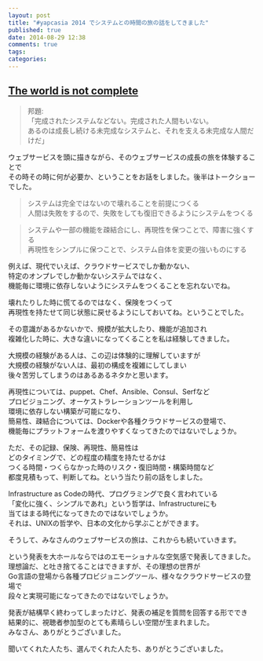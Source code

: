 ```yaml
---
layout: post
title: "#yapcasia 2014 でシステムとの時間の旅の話をしてきました"
published: true
date: 2014-08-29 12:38
comments: true
tags: 
categories: 
---
```


## [The world is not complete ](https://speakerdeck.com/kenjiskywalker/yapcasia2014)  
  
> 邦題:   
> 「完成されたシステムなどない。完成された人間もいない。  
>   あるのは成長し続ける未完成なシステムと、それを支える未完成な人間だけだ」

ウェブサービスを頭に描きながら、そのウェブサービスの成長の旅を体験することで  
その時その時に何が必要か、ということをお話をしました。後半はトークショーでした。  
  
> システムは完全ではないので壊れることを前提につくる  
> 人間は失敗をするので、失敗をしても復旧できるようにシステムをつくる

> システムや一部の機能を疎結合にし、再現性を保つことで、障害に強くする  
> 再現性をシンプルに保つことで、システム自体を変更の強いものにする

例えば、現代でいえば、クラウドサービスでしか動かない、  
特定のオンプレでしか動かないシステムではなく、  
機能毎に環境に依存しないようにシステムをつくることを忘れないでね。  
  
壊れたりした時に慌てるのではなく、保険をつくって  
再現性を持たせて同じ状態に戻せるようにしておいてね。ということでした。  
  
その意識があるかないかで、規模が拡大したり、機能が追加され  
複雑化した時に、大きな違いになってくることを私は経験してきました。  
  
大規模の経験がある人は、この辺は体験的に理解していますが  
大規模の経験がない人は、最初の構成を複雑にしてしまい  
後々苦労してしまうのはあるあるネタかと思います。  
  
再現性については、puppet、Chef、Ansible、Consul、Serfなど  
プロビジョニング、オーケストラレーションツールを利用し  
環境に依存しない構築が可能になり、  
簡易性、疎結合については、Dockerや各種クラウドサービスの登場で、  
機能毎にプラットフォームを渡りやすくなってきたのではないでしょうか。  
  
ただ、その記録、保険、再現性、簡易性は  
どのタイミングで、どの程度の精度を持たせるかは  
つくる時間・つくらなかった時のリスク・復旧時間・構築時間など  
都度見積もって、判断してね。という当たり前の話をしました。  
  
Infrastructure as Codeの時代、プログラミングで良く言われている  
「変化に強く、シンプルであれ」という哲学は、Infrastructureにも  
当てはまる時代になってきたのではないでしょうか。  
それは、UNIXの哲学や、日本の文化から学ぶことができます。  
  
そうして、みなさんのウェブサービスの旅は、これからも続いていきます。  
  
という発表を大ホールならではのエモーショナルな空気感で発表してきました。  
理想論だ、と吐き捨てることはできますが、その理想の世界が  
Go言語の登場から各種プロビジョニングツール、様々なクラウドサービスの登場で  
段々と実現可能になってきたのではないでしょうか。  
  
発表が結構早く終わってしまったけど、発表の補足を質問を回答する形ででき  
結果的に、視聴者参加型のとても素晴らしい空間が生まれました。  
みなさん、ありがとうございました。  
  
聞いてくれた人たち、選んでくれた人たち、ありがとうございました。
